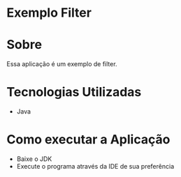 # Exemplo Filter

# Sobre
Essa aplicação é um exemplo de filter.

# Tecnologias Utilizadas
* Java

# Como executar a Aplicação
* Baixe o JDK
* Execute o programa através da IDE de sua preferência
